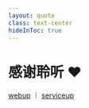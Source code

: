 ```yaml
---
layout: quote
class: text-center
hideInToc: true
---
```


# 感谢聆听 ❤️

<ant-design-github-outlined /> [webup](https://github.com/webup) ｜<ant-design-yuque-filled /> [serviceup](https://www.yuque.com/serviceup)
